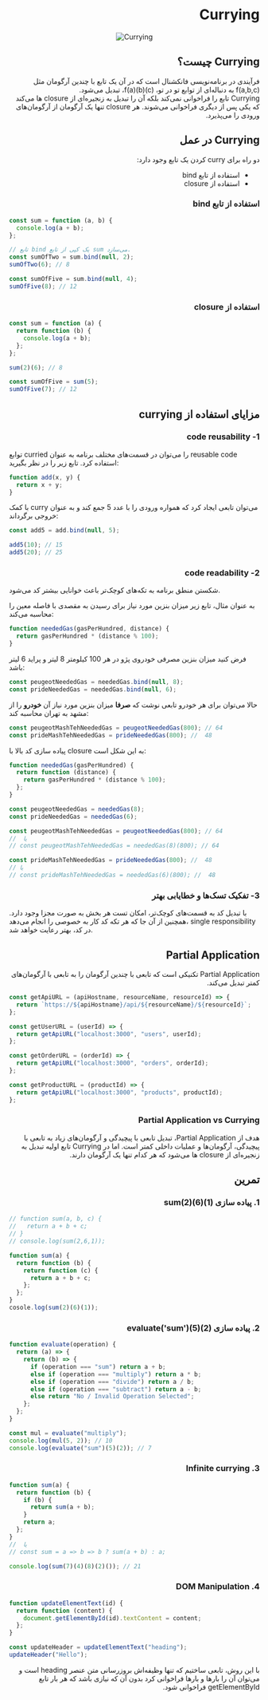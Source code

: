 <h1 dir="rtl">
Currying
</h1>

<div align="center">
  
![Currying](https://raw.githubusercontent.com/hosseinimh/javascript-tutorial/main/currying/images/currying.png)
</div>

<h2 dir="rtl">
Currying چیست؟
</h2>
<div dir="rtl">
فرآیندی در برنامه‌نویسی فانکشنال است که در آن یک تابع با چندین آرگومان مثل f(a,b,c) به دنباله‌ای از توابع تو در تو، f(a)(b)(c)، تبدیل می‌شود.
</div>
<div dir="rtl">
Currying تابع را فراخوانی نمی‌کند بلکه آن را تبدیل به زنجیره‌ای از closure ها می‌کند که یکی پس از دیگری فراخوانی می‌شوند. هر closure تنها یک آرگومان از آرگومان‌های ورودی را می‌پذیرد.
</div>
<h2 dir="rtl">
Currying در عمل
</h2>
<div dir="rtl">
دو راه برای curry کردن یک تابع وجود دارد:

- استفاده از تابع bind
- استفاده از closure
</div>
<h3 dir="rtl">
استفاده از تابع bind
</h3>

```js
const sum = function (a, b) {
  console.log(a + b);
};

// تابع bind یک کپی از تابع sum می‌سازد.
const sumOfTwo = sum.bind(null, 2);
sumOfTwo(6); // 8

const sumOfFive = sum.bind(null, 4);
sumOfFive(8); // 12
```

<h3 dir="rtl">
استفاده از closure
</h3>

```js
const sum = function (a) {
  return function (b) {
    console.log(a + b);
  };
};

sum(2)(6); // 8

const sumOfFive = sum(5);
sumOfFive(7); // 12
```

<h2 dir="rtl">
مزایای استفاده از currying
</h2>

<h3 dir="rtl">
1- code reusability
</h3>

توابع curried را می‌توان در قسمت‌های مختلف برنامه به عنوان reusable code استفاده کرد. تابع زیر را در نظر بگیرید:

```js
function add(x, y) {
  return x + y;
}
```

با کمک curry می‌توان تابعی ایجاد کرد که همواره ورودی را با عدد 5 جمع کند و به عنوان خروجی برگرداند:

```js
const add5 = add.bind(null, 5);

add5(10); // 15
add5(20); // 25
```

<h3 dir="rtl">
2- code readability
</h3>

شکستن منطق برنامه به تکه‌های کوچک‌تر باعث خوانایی بیشتر کد می‌شود.

به عنوان مثال، تابع زیر میزان بنزین مورد نیاز برای رسیدن به مقصدی با فاصله معین را محاسبه می‌کند:

```js
function neededGas(gasPerHundred, distance) {
  return gasPerHundred * (distance % 100);
}
```

فرض کنید میزان بنزین مصرفی خودروی پژو در هر 100 کیلومتر 8 لیتر و پراید 6 لیتر باشد:

```js
const peugeotNeededGas = neededGas.bind(null, 8);
const prideNeededGas = neededGas.bind(null, 6);
```

حالا می‌توان برای هر خودرو تابعی نوشت که **صرفا** میزان بنزین مورد نیاز آن **خودرو** را از مشهد به تهران محاسبه کند:

```js
const peugeotMashTehNeededGas = peugeotNeededGas(800); // 64
const prideMashTehNeededGas = prideNeededGas(800); //  48
```

پیاده سازی کد بالا با closure به این شکل است:

```js
function neededGas(gasPerHundred) {
  return function (distance) {
    return gasPerHundred * (distance % 100);
  };
}

const peugeotNeededGas = neededGas(8);
const prideNeededGas = neededGas(6);

const peugeotMashTehNeededGas = peugeotNeededGas(800); // 64
//  یا
// const peugeotMashTehNeededGas = neededGas(8)(800); // 64

const prideMashTehNeededGas = prideNeededGas(800); //  48
// یا
// const prideMashTehNeededGas = neededGas(6)(800); //  48
```

<h3 dir="rtl">
3- تفکیک تسک‌ها و خطایابی بهتر
</h3>

با تبدیل کد به قسمت‌های کوچک‌تر، امکان تست هر بخش به صورت مجزا وجود دارد. همچنین از آن جا که هر تکه کد کار به خصوصی را انجام می‌دهد، single responsibility در کد، بهتر رعایت خواهد شد.

<h2 dir="rtl">
Partial Application
</h2>

<div dir="rtl">
Partial Application تکنیکی است که تابعی با چندین آرگومان را به تابعی با آرگومان‌های کمتر تبدیل می‌کند.
</div>

```js
const getApiURL = (apiHostname, resourceName, resourceId) => {
  return `https://${apiHostname}/api/${resourceName}/${resourceId}`;
};

const getUserURL = (userId) => {
  return getApiURL("localhost:3000", "users", userId);
};

const getOrderURL = (orderId) => {
  return getApiURL("localhost:3000", "orders", orderId);
};

const getProductURL = (productId) => {
  return getApiURL("localhost:3000", "products", productId);
};
```

<h3 dir="rtl">
	Partial Application vs Currying
</h3>

<div dir="rtl">
هدف از Partial Application، تبدیل تابعی با پیچیدگی و آرگومان‌های زیاد به تابعی با پیچیدگی، آرگومان‌ها و عملیات داخلی کمتر است. اما در Currying تابع اولیه تبدیل به زنجیره‌ای از closure ها می‌شود که هر کدام تنها یک آرگومان دارند.
</div>

<h2 dir="rtl">
تمرین
</h2>

<h3 dir="rtl">
1. پیاده سازی sum(2)(6)(1)
</h3>

```js
// function sum(a, b, c) {
//   return a + b + c;
// }
// console.log(sum(2,6,1));

function sum(a) {
  return function (b) {
    return function (c) {
      return a + b + c;
    };
  };
}
cosole.log(sum(2)(6)(1));
```

<h3 dir="rtl">
2. پیاده سازی evaluate('sum')(5)(2)
</h3>

```js
function evaluate(operation) {
  return (a) => {
    return (b) => {
      if (operation === "sum") return a + b;
      else if (operation === "multiply") return a * b;
      else if (operation === "divide") return a / b;
      else if (operation === "subtract") return a - b;
      else return "No / Invalid Operation Selected";
    };
  };
}

const mul = evaluate("multiply");
console.log(mul(5, 2)); // 10
console.log(evaluate("sum")(5)(2)); // 7
```

<h3 dir="rtl">
3. Infinite currying
</h3>

```js
function sum(a) {
  return function (b) {
    if (b) {
      return sum(a + b);
    }
    return a;
  };
}
//  یا
// const sum = a => b => b ? sum(a + b) : a;

console.log(sum(7)(4)(8)(2)()); // 21
```

<h3 dir="rtl">
4. DOM Manipulation
</h3>

```js
function updateElementText(id) {
  return function (content) {
    document.getElementById(id).textContent = content;
  };
}

const updateHeader = updateElementText("heading");
updateHeader("Hello");
```

<div dir="rtl">
با این روش، تابعی ساختیم که تنها وظیفه‌اش بروزرسانی متن عنصر heading است و می‌توان آن را بارها و بارها فراخوانی کرد بدون آن که نیازی باشد که هر بار تابع getElementById فراخوانی شود.
</div>
